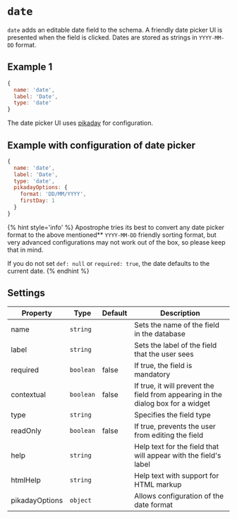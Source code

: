 # `date`

`date` adds an editable date field to the schema. A friendly date picker UI is presented when the field is clicked. Dates are stored as strings in `YYYY-MM-DD` format.

## Example 1

```javascript
{
  name: 'date',
  label: 'Date',
  type: 'date'
}
```

The date picker UI uses [pikaday](https://github.com/dbushell/Pikaday#usage) for configuration.

## Example with configuration of date picker

```javascript
{
  name: 'date',
  label: 'Date',
  type: 'date',
  pikadayOptions: {
    format: 'DD/MM/YYYY',
    firstDay: 1
  }
}
```

{% hint style='info' %}
Apostrophe tries its best to convert any date picker format to the above mentioned** `YYYY-MM-DD` friendly sorting format, but very advanced configurations may not work out of the box, so please keep that in mind.

If you do not set `def: null` or `required: true`, the date defaults to the current date.
{% endhint %}

## Settings

|  Property | Type   | Default | Description | 
|---|---|---|---|
|name | `string` | | Sets the name of the field in the database |
|label | `string` | | Sets the label of the field that the user sees |
|required | `boolean` | false | If true, the field is mandatory |
|contextual | `boolean` | false | If true, it will prevent the field from appearing in the dialog box for a widget |
|type | `string` | | Specifies the field type | 
|readOnly | `boolean` | false | If true, prevents the user from editing the field | 
|help | `string` | | Help text for the field that will appear with the field's label |
|htmlHelp | `string` | | Help text with support for HTML markup |
|pikadayOptions | `object` |  | Allows configuration of the date format |
